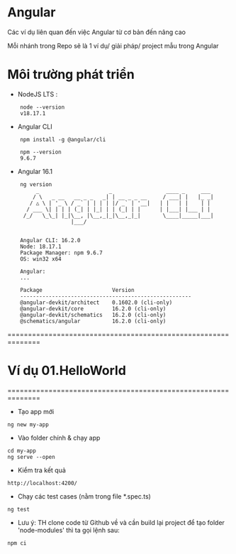 
# Angular
Các ví dụ liên quan đến việc Angular từ cơ bản đến nâng cao

Mỗi nhánh trong Repo sẽ là 1 ví dụ/ giải pháp/ project mẫu trong Angular

# Môi trường phát triển
- NodeJS LTS : 
```
    node --version
    v18.17.1
```

- Angular CLI
```
    npm install -g @angular/cli
    
    npm --version
    9.6.7

```

- Angular 16.1
```
    ng version
         _                      _                 ____ _     ___
        / \   _ __   __ _ _   _| | __ _ _ __     / ___| |   |_ _|
       / △ \ | '_ \ / _` | | | | |/ _` | '__|   | |   | |    | |
      / ___ \| | | | (_| | |_| | | (_| | |      | |___| |___ | |
     /_/   \_\_| |_|\__, |\__,_|_|\__,_|_|       \____|_____|___|
                    |___/
    
    
    Angular CLI: 16.2.0
    Node: 18.17.1
    Package Manager: npm 9.6.7
    OS: win32 x64
    
    Angular:
    ...
    
    Package                      Version
    ------------------------------------------------------
    @angular-devkit/architect    0.1602.0 (cli-only)
    @angular-devkit/core         16.2.0 (cli-only)
    @angular-devkit/schematics   16.2.0 (cli-only)
    @schematics/angular          16.2.0 (cli-only)
```

==============================================================

# Ví dụ 01.HelloWorld
==============================================================
- Tạo app mới
```
ng new my-app
```

- Vào folder chính & chạy app
```
cd my-app
ng serve --open
```

- Kiểm tra kết quả
```
http://localhost:4200/
```

- Chạy các test cases (nằm trong file *.spec.ts)
```
ng test
```

- Lưu ý: TH clone code từ Github về và cần build lại project để tạo folder 'node-modules' thì ta gọi lệnh sau:
```
npm ci
```
